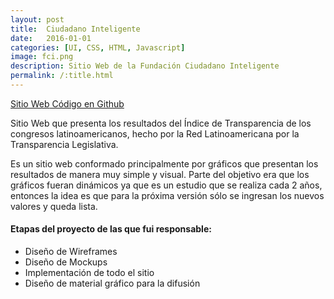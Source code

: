 ```yaml
---
layout: post
title:  Ciudadano Inteligente
date:   2016-01-01
categories: [UI, CSS, HTML, Javascript]
image: fci.png
description: Sitio Web de la Fundación Ciudadano Inteligente
permalink: /:title.html
---
```

<a href="http://indice.transparencialegislativa.org/" target="_blank"><i class="fa fa-external-link-square" aria-hidden="true"></i> Sitio Web</a><a href="https://github.com/ciudadanointeligente/indice2016"><i class="fa fa-github" aria-hidden="true"></i> Código en Github</a>

Sitio Web que presenta los resultados del Índice de Transparencia de los congresos latinoamericanos, hecho por la Red Latinoamericana por la Transparencia Legislativa.

Es un sitio web conformado principalmente por gráficos que presentan los resultados de manera muy simple y visual. Parte del objetivo era que los gráficos fueran dinámicos ya que es un estudio que se realiza cada 2 años, entonces la idea es que para la próxima versión sólo se ingresan los nuevos valores y queda lista.

<h4>Etapas del proyecto de las que fui responsable:</h4>
<ul>
  <li>Diseño de Wireframes</li>
  <li>Diseño de Mockups</li>
  <li>Implementación de todo el sitio</li>
  <li>Diseño de material gráfico para la difusión</li>
</ul>

